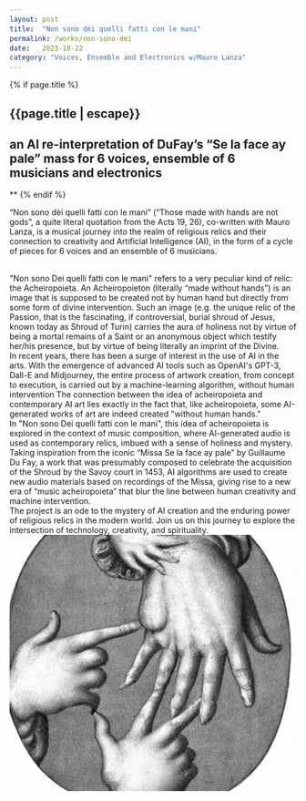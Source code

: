 ```yaml
---
layout: post
title:  "Non sono dèi quelli fatti con le mani"
permalink: /works/non-sono-dei
date:   2023-10-22
category: "Voices, Ensemble and Electronics w/Mauro Lanza"
---
```

{% if page.title %}
<h2>{{page.title | escape}}</h2>
<h2>an AI re-interpretation of DuFay’s “Se la face ay pale” mass for 6 voices, ensemble of 6 musicians and electronics</h2>
**
{% endif %}

“Non sono dèi quelli fatti con le mani” (“Those made with hands are not gods”, a quite literal quotation from the Acts 19, 26), co-written with Mauro Lanza, is a musical journey into the realm of religious relics and their connection to creativity and Artificial Intelligence (AI), in the form of a cycle of pieces for 6 voices and an ensemble of 6 musicians.

 <br>
"Non sono Dei quelli fatti con le mani" refers to a very peculiar kind of relic: the Acheiropoieta. An Acheiropoieton (literally “made without hands”) is an image that is supposed to be created not by human hand but directly from some form of divine intervention. Such an image (e.g. the unique relic of the Passion, that is the fascinating, if controversial, burial shroud of Jesus, known today as Shroud of Turin) carries the aura of holiness not by virtue of being a mortal remains of a Saint or an anonymous object which testify her/his presence, but by virtue of being literally an imprint of the Divine.  

 <br>
In recent years, there has been a surge of interest in the use of AI in the arts. With the emergence of advanced AI tools such as OpenAI's GPT-3, Dall-E and Midjourney, the entire process of artwork creation, from concept to execution, is carried out by a machine-learning algorithm, without human intervention The connection between the idea of acheiropoieta and contemporary AI art lies exactly in the fact that, like acheiropoieta, some AI-generated works of art are indeed created "without human hands."

 <br>
In "Non sono Dei quelli fatti con le mani", this idea of acheiropoieta is explored in the context of music composition, where AI-generated audio is used as contemporary relics, imbued with a sense of holiness and mystery.
Taking inspiration from the iconic “Missa Se la face ay pale” by Guillaume Du Fay, a work that was presumably composed to celebrate the acquisition of the Shroud by the Savoy court in 1453, AI algorithms are used to create new audio materials based on recordings of the Missa, giving rise to a new era of “music acheiropoieta” that blur the line between human creativity and machine intervention.

 <br>
The project is an ode to the mystery of AI creation and the enduring power of religious relics in the modern world. Join us on this journey to explore the intersection of technology, creativity, and spirituality.

<br>

<img src='/assets/nsd-image1.png' width='600' height='450'>

